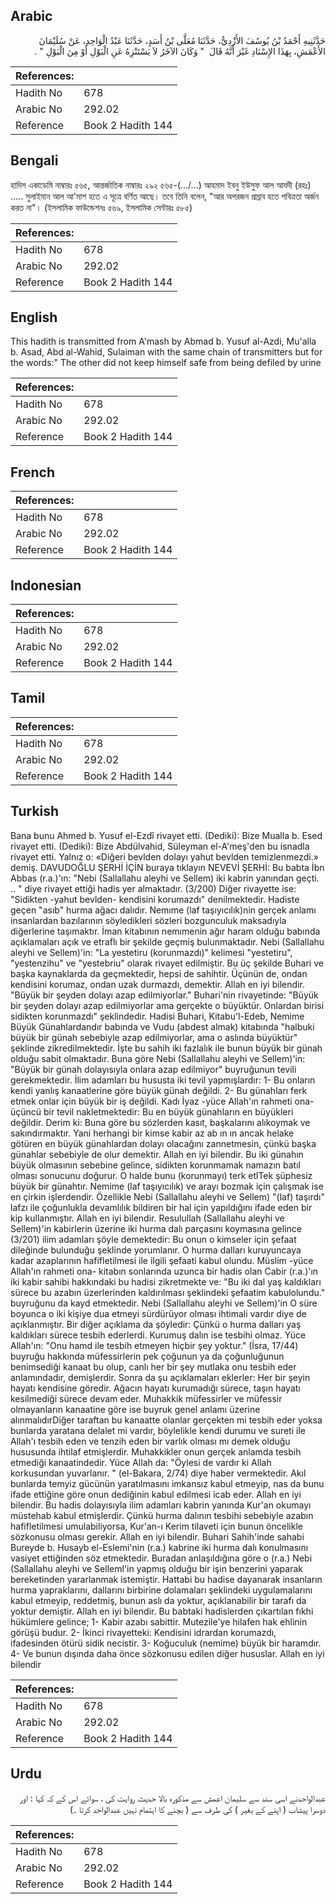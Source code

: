 ## Arabic


<div dir="rtl" lang="ar" style={{fontSize:'larger',backgroundColor:'#f8f9fa',padding:20}}>
حَدَّثَنِيهِ أَحْمَدُ بْنُ يُوسُفَ الأَزْدِيُّ، حَدَّثَنَا مُعَلَّى بْنُ أَسَدٍ، حَدَّثَنَا عَبْدُ الْوَاحِدِ، عَنْ سُلَيْمَانَ الأَعْمَشِ، بِهَذَا الإِسْنَادِ غَيْرَ أَنَّهُ قَالَ ‏ "‏ وَكَانَ الآخَرُ لاَ يَسْتَنْزِهُ عَنِ الْبَوْلِ أَوْ مِنَ الْبَوْلِ ‏"‏ ‏.‏
</div>
<div style={{backgroundColor:'#f8f9fa',padding:20, marginBottom: 10}}><table> <thead> <tr> <th>References:</th> <th></th> </tr> </thead> <tbody><tr><td>Hadith No</td><td>678</td></tr><tr><td>Arabic No</td><td>292.02</td></tr><tr><td>Reference</td><td>Book 2 Hadith 144</td></tr></tbody></table></div>

## Bengali


<div dir="ltr" lang="bn" style={{fontSize:'larger',backgroundColor:'#f8f9fa',padding:20}}>
হাদিস একাডেমি নাম্বারঃ ৫৬৫, আন্তর্জাতিক নাম্বারঃ ২৯২ ৫৬৫-(.../...) আহমাদ ইবনু ইউসুফ আল আযদী (রহঃ) ..... সুলাইমান আল আ'মাশ হতে এ সূত্রে বর্ণিত আছে। তবে তিনি বলেন, "আর অপরজন প্রস্রাব হতে পবিত্রতা অর্জন করত না"। (ইসলামিক ফাউন্ডেশনঃ ৫৬৯, ইসলামিক সেন্টারঃ ৫৮৫)
</div>
<div style={{backgroundColor:'#f8f9fa',padding:20, marginBottom: 10}}><table> <thead> <tr> <th>References:</th> <th></th> </tr> </thead> <tbody><tr><td>Hadith No</td><td>678</td></tr><tr><td>Arabic No</td><td>292.02</td></tr><tr><td>Reference</td><td>Book 2 Hadith 144</td></tr></tbody></table></div>

## English


<div dir="ltr" lang="en" style={{fontSize:'larger',backgroundColor:'#f8f9fa',padding:20}}>
This hadith is transmitted from A'mash by Abmad b. Yusuf al-Azdi, Mu'alla b. Asad, Abd al-Wahid, Sulaiman with the same chain of transmitters but for the words:" The other did not keep himself safe from being defiled by urine
</div>
<div style={{backgroundColor:'#f8f9fa',padding:20, marginBottom: 10}}><table> <thead> <tr> <th>References:</th> <th></th> </tr> </thead> <tbody><tr><td>Hadith No</td><td>678</td></tr><tr><td>Arabic No</td><td>292.02</td></tr><tr><td>Reference</td><td>Book 2 Hadith 144</td></tr></tbody></table></div>

## French


<div dir="ltr" lang="fr" style={{fontSize:'larger',backgroundColor:'#f8f9fa',padding:20}}>

</div>
<div style={{backgroundColor:'#f8f9fa',padding:20, marginBottom: 10}}><table> <thead> <tr> <th>References:</th> <th></th> </tr> </thead> <tbody><tr><td>Hadith No</td><td>678</td></tr><tr><td>Arabic No</td><td>292.02</td></tr><tr><td>Reference</td><td>Book 2 Hadith 144</td></tr></tbody></table></div>

## Indonesian


<div dir="ltr" lang="id" style={{fontSize:'larger',backgroundColor:'#f8f9fa',padding:20}}>

</div>
<div style={{backgroundColor:'#f8f9fa',padding:20, marginBottom: 10}}><table> <thead> <tr> <th>References:</th> <th></th> </tr> </thead> <tbody><tr><td>Hadith No</td><td>678</td></tr><tr><td>Arabic No</td><td>292.02</td></tr><tr><td>Reference</td><td>Book 2 Hadith 144</td></tr></tbody></table></div>

## Tamil


<div dir="ltr" lang="ta" style={{fontSize:'larger',backgroundColor:'#f8f9fa',padding:20}}>

</div>
<div style={{backgroundColor:'#f8f9fa',padding:20, marginBottom: 10}}><table> <thead> <tr> <th>References:</th> <th></th> </tr> </thead> <tbody><tr><td>Hadith No</td><td>678</td></tr><tr><td>Arabic No</td><td>292.02</td></tr><tr><td>Reference</td><td>Book 2 Hadith 144</td></tr></tbody></table></div>

## Turkish


<div dir="ltr" lang="tr" style={{fontSize:'larger',backgroundColor:'#f8f9fa',padding:20}}>
Bana bunu Ahmed b. Yusuf el-Ezdî rivayet etti. (Dediki): Bize Mualla b. Esed rivayet etti. (Dediki): Bize Abdülvahid, Süleyman el-A'meş'den bu isnadla rivayet etti. Yalnız o: «Diğeri bevlden dolayı yahut bevlden temizlenmezdi.» demiş. DAVUDOĞLU ŞERHİ İÇİN buraya tıklayın NEVEVİ ŞERHİ: Bu babta İbn Abbas (r.a.)'ın: "Nebi (Sallallahu aleyhi ve Sellem) iki kabrin yanından geçti. .. " diye rivayet ettiği hadis yer almaktadır. (3/200) Diğer rivayette ise: "Sidikten -yahut bevlden- kendisini korumazdı" denilmektedir. Hadiste geçen "asıb" hurma ağacı dalıdır. Nemıme (laf taşıyıcılık)nin gerçek anlamı insanlardan bazılarının söyledikleri sözleri bozgunculuk maksadıyla diğerlerine taşımaktır. İman kitabının nemımenin ağır haram olduğu babında açıklamaları açık ve etraflı bir şekilde geçmiş bulunmaktadır. Nebi (Sallallahu aleyhi ve Sellem)'in: "La yestetiru (korunmazdı)" kelimesi "yestetiru", "yestenzihu" ve "yestebriu" olarak rivayet edilmiştir. Bu üç şekilde Buhari ve başka kaynaklarda da geçmektedir, hepsi de sahihtir. Üçünün de, ondan kendisini korumaz, ondan uzak durmazdı, demektir. Allah en iyi bilendir. "Büyük bir şeyden dolayı azap edilmiyorlar." Buhari'nin rivayetinde: "Büyük bir şeyden dolayı azap edilmiyorlar ama gerçekte o büyüktür. Onlardan birisi sidikten korunmazdı" şeklindedir. Hadisi Buhari, Kitabu'l-Edeb, Nemime Büyük Günahlardandır babında ve Vudu (abdest almak) kitabında "halbuki büyük bir günah sebebiyle azap edilmiyorlar, ama o aslında büyüktür" şeklinde zikredilmektedir. İşte bu sahih iki fazlalık ile bunun büyük bir günah olduğu sabit olmaktadır. Buna göre Nebi (Sallallahu aleyhi ve Sellem)'in: "Büyük bir günah dolayısıyla onlara azap edilmiyor" buyruğunun tevili gerekmektedir. İlim adamları bu hususta iki tevil yapmışlardır: 1- Bu onların kendi yanlış kanaatlerine göre büyük günah değildi. 2- Bu günahları ferk etmek onlar için büyük bir iş değildi. Kadı İyaz -yüce Allah'ın rahmeti ona- üçüncü bir tevil nakletmektedir: Bu en büyük günahların en büyükleri değildir. Derim ki: Buna göre bu sözlerden kasıt, başkalarını alıkoymak ve sakındırmaktır. Yani herhangi bir kimse kabir az ab ın ın ancak helake götüren en büyük günahlardan dolayı olacağını zannetmesin, çünkü başka günahlar sebebiyle de olur demektir. Allah en iyi bilendir. Bu iki günahın büyük olmasının sebebine gelince, sidikten korunmamak namazın batıl olması sonucunu doğurur. O halde bunu (korunmayı) terk etlTek şüphesiz büyük bir günahtır. Nemime (laf taşıyıcılık) ve arayı bozmak için çalışmak ise en çirkin işlerdendir. Özellikle Nebi (Sallallahu aleyhi ve Sellem) "(laf) taşırdı" lafzı ile çoğunlukla devamlılık bildiren bir hal için yapıldığını ifade eden bir kip kullanmıştır. Allah en iyi bilendir. Resulullah (Sallallahu aleyhi ve Sellem)'in kabirlerin üzerine iki hurma dalı parçasını koymasına gelince (3/201) ilim adamları şöyle demektedir: Bu onun o kimseler için şefaat dileğinde bulunduğu şeklinde yorumlanır. O hurma dalları kuruyuncaya kadar azaplarının hafifletilmesi ile ilgili şefaati kabul olundu. Müslim -yüce Allah'ın rahmeti ona- kitabın sonlarında uzunca bir hadis olan Cabir (r.a.)'ın iki kabir sahibi hakkındaki bu hadisi zikretmekte ve: "Bu iki dal yaş kaldıkları sürece bu azabın üzerlerinden kaldırılması şeklindeki şefaatim kabulolundu." buyruğunu da kayd etmektedir. Nebi (Sallallahu aleyhi ve Sellem)'in O süre boyunca o iki kişiye dua etmeyi sürdürüyor olması ihtimali vardır diye de açıklanmıştır. Bir diğer açıklama da şöyledir: Çünkü o hurma dalları yaş kaldıkları sürece tesbih ederlerdi. Kurumuş dalın ise tesbihi olmaz. Yüce Allah'ın: "Onu hamd ile tesbih etmeyen hiçbir şey yoktur." (İsra, 17/44) buyruğu hakkında müfessirlerin pek çoğunun ya da çoğunluğunun benimsediği kanaat bu olup, canlı her bir şey mutlaka onu tesbih eder anlamındadır, demişlerdir. Sonra da şu açıklamaları eklerler: Her bir şeyin hayatı kendisine göredir. Ağacın hayatı kurumadığı sürece, taşın hayatı kesilmediği sürece devam eder. Muhakkik müfessirler ve müfessir olmayanların kanaatine göre ise buyruk genel anlamı üzerine alınmalıdırDiğer taraftan bu kanaatte olanlar gerçekten mi tesbih eder yoksa bunlarda yaratana delalet mi vardır, böylelikle kendi durumu ve sureti ile Allah'ı tesbih eden ve tenzih eden bir varlık olması mı demek olduğu hususunda ihtilaf etmişlerdir. Muhakkikler onun gerçek anlamda tesbih etmediği kanaatindedir. Yüce Allah da: "Öylesi de vardır ki Allah korkusundan yuvarlanır. " (el-Bakara, 2/74) diye haber vermektedir. Akıl bunlarda temyiz gücünün yaratılmasını imkansız kabul etmeyip, nas da bunu ifade ettiğine göre onun dediğinin kabul edilmesi icab eder. Allah en iyi bilendir. Bu hadis dolayısıyla ilim adamları kabrin yanında Kur'an okumayı müstehab kabul etmişlerdir. Çünkü hurma dalının tesbihi sebebiyle azabın hafifletilmesi umulabiliyorsa, Kur'an-ı Kerim tilaveti için bunun öncelikle sözkonusu olması gerekir. Allah en iyi bilendir. Buhari Sahih'inde sahabi Bureyde b. Husayb el-Eslemi'nin (r.a.) kabrine iki hurma dalı konulmasını vasiyet ettiğinden söz etmektedir. Buradan anlaşıldığına göre o (r.a.) Nebi (Sallallahu aleyhi ve Selleml'in yapmış olduğu bir işin benzerini yaparak bereketinden yararlanmak istemiştir. Hattabi bu hadise dayanarak insanların hurma yapraklarını, dallarını birbirine dolamaları şeklindeki uygulamalarını kabul etmeyip, reddetmiş, bunun aslı da yoktur, açıklanabilir bir tarafı da yoktur demiştir. Allah en iyi bilendir. Bu babtaki hadislerden çıkartılan fıkhi hükümlere gelince; 1- Kabir azabı sabittir. Mutezile'ye hilafen hak ehlinin görüşü budur. 2- İkinci rivayetteki: Kendisini idrardan korumazdı, ifadesinden ötürü sidik necistir. 3- Koğuculuk (nemime) büyük bir haramdır. 4- Ve bunun dışında daha önce sözkonusu edilen diğer hususlar. Allah en iyi bilendir
</div>
<div style={{backgroundColor:'#f8f9fa',padding:20, marginBottom: 10}}><table> <thead> <tr> <th>References:</th> <th></th> </tr> </thead> <tbody><tr><td>Hadith No</td><td>678</td></tr><tr><td>Arabic No</td><td>292.02</td></tr><tr><td>Reference</td><td>Book 2 Hadith 144</td></tr></tbody></table></div>

## Urdu


<div dir="rtl" lang="ur" style={{fontSize:'larger',backgroundColor:'#f8f9fa',padding:20}}>
عبدالواحدنے اسی سند سے سلیمان اعمش سے مذکورہ بالا حدیث روایت کی ، سوائے اس کے کہ کہا : اور دوسرا پیشاب ( اپنے کے بغیر ) کی طرف سے ( بچنے کا اہتمام نہیں عبدالواحد کرتا ۔)
</div>
<div style={{backgroundColor:'#f8f9fa',padding:20, marginBottom: 10}}><table> <thead> <tr> <th>References:</th> <th></th> </tr> </thead> <tbody><tr><td>Hadith No</td><td>678</td></tr><tr><td>Arabic No</td><td>292.02</td></tr><tr><td>Reference</td><td>Book 2 Hadith 144</td></tr></tbody></table></div>
